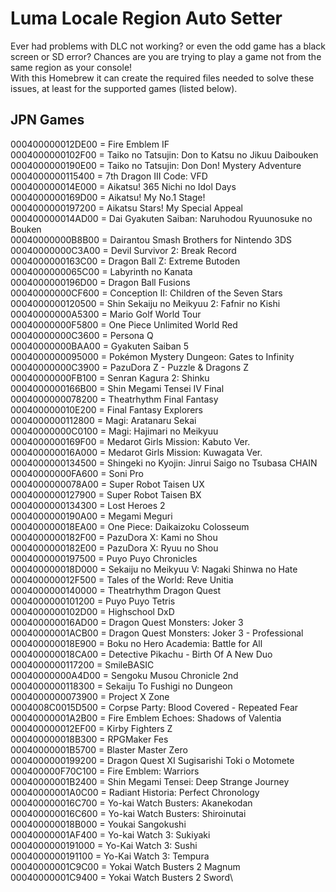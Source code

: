 # Luma Locale Region Auto Setter
Ever had problems with DLC not working? or even the odd game has a black screen or SD error? Chances are you are trying to play a game not from the same region as your console!\
With this Homebrew it can create the required files needed to solve these issues, at least for the supported games (listed below).

## JPN Games
000400000012DE00 = Fire Emblem IF\
0004000000102F00 = Taiko no Tatsujin: Don to Katsu no Jikuu Daibouken\
0004000000190E00 = Taiko no Tatsujin: Don Don! Mystery Adventure\
0004000000115400 = 7th Dragon III Code: VFD\
000400000014E000 = Aikatsu! 365 Nichi no Idol Days\
0004000000169D00 = Aikatsu! My No.1 Stage!\
0004000000197200 = Aikatsu Stars! My Special Appeal\
000400000014AD00 = Dai Gyakuten Saiban: Naruhodou Ryuunosuke no Bouken\
00040000000B8B00 = Dairantou Smash Brothers for Nintendo 3DS\
00040000000C3A00 = Devil Survivor 2: Break Record\
0004000000163C00 = Dragon Ball Z: Extreme Butoden\
0004000000065C00 = Labyrinth no Kanata\
0004000000196D00 = Dragon Ball Fusions\
00040000000CF600 = Conception II: Children of the Seven Stars\
0004000000120500 = Shin Sekaiju no Meikyuu 2: Fafnir no Kishi\
00040000000A5300 = Mario Golf World Tour\
00040000000F5800 = One Piece Unlimited World Red\
00040000000C3600 = Persona Q\
00040000000BAA00 = Gyakuten Saiban 5\
0004000000095000 = Pokémon Mystery Dungeon: Gates to Infinity\
00040000000C3900 = PazuDora Z - Puzzle & Dragons Z\
00040000000FB100 = Senran Kagura 2: Shinku\
0004000000166B00 = Shin Megami Tensei IV Final\
0004000000078200 = Theatrhythm Final Fantasy\
000400000010E200 = Final Fantasy Explorers\
0004000000112800 = Magi: Aratanaru Sekai\
00040000000C0100 = Magi: Hajimari no Meikyuu\
0004000000169F00 = Medarot Girls Mission: Kabuto Ver.\
000400000016A000 = Medarot Girls Mission: Kuwagata Ver.\
0004000000134500 = Shingeki no Kyojin: Jinrui Saigo no Tsubasa CHAIN\
00040000000FA600 = Soni Pro\
0004000000078A00 = Super Robot Taisen UX\
0004000000127900 = Super Robot Taisen BX\
0004000000134300 = Lost Heroes 2\
0004000000190A00 = Megami Meguri\
000400000018EA00 = One Piece: Daikaizoku Colosseum\
0004000000182F00 = PazuDora X: Kami no Shou\
0004000000182E00 = PazuDora X: Ryuu no Shou\
0004000000197500 = Puyo Puyo Chronicles\
000400000018D000 = Sekaiju no Meikyuu V: Nagaki Shinwa no Hate\
000400000012F500 = Tales of the World: Reve Unitia\
0004000000140000 = Theatrhythm Dragon Quest\
0004000000101200 = Puyo Puyo Tetris\
0004000000102D00 = Highschool DxD\
000400000016AD00 = Dragon Quest Monsters: Joker 3\
00040000001ACB00 = Dragon Quest Monsters: Joker 3 - Professional\
000400000018E900 = Boku no Hero Academia: Battle for All\
000400000018CA00 = Detective Pikachu - Birth Of A New Duo\
0004000000117200 = SmileBASIC\
00040000000A4D00 = Sengoku Musou Chronicle 2nd\
0004000000118300 = Sekaiju To Fushigi no Dungeon\
0004000000073900 = Project X Zone\
0004008C0015D500 = Corpse Party: Blood Covered - Repeated Fear\
00040000001A2B00 = Fire Emblem Echoes: Shadows of Valentia\
000400000012EF00 = Kirby Fighters Z\
000400000018B300 = RPGMaker Fes\
00040000001B5700 = Blaster Master Zero\
0004000000199200 = Dragon Quest XI Sugisarishi Toki o Motomete\
000400000F70C100 = Fire Emblem: Warriors\
00040000001B2400 = Shin Megami Tensei: Deep Strange Journey\
00040000001A0C00 = Radiant Historia: Perfect Chronology\
000400000016C700 = Yo-kai Watch Busters: Akanekodan\
000400000016C600 = Yo-kai Watch Busters: Shiroinutai\
000400000018B000 = Youkai Sangokushi\
00040000001AF400 = Yo-kai Watch 3: Sukiyaki\
0004000000191000 = Yo-Kai Watch 3: Sushi\
0004000000191100 = Yo-Kai Watch 3: Tempura\
00040000001C9C00 = Yokai Watch Busters 2 Magnum\
00040000001C9400 = Yokai Watch Busters 2 Sword\
